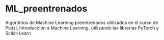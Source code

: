 # ML_preentrenados
Algoritmos de Machine Learning preentrenados utilizados en el curso de Platzi, Introducción a Machine Learning, utilizando las librerías PyTorch y Scikit-Learn
